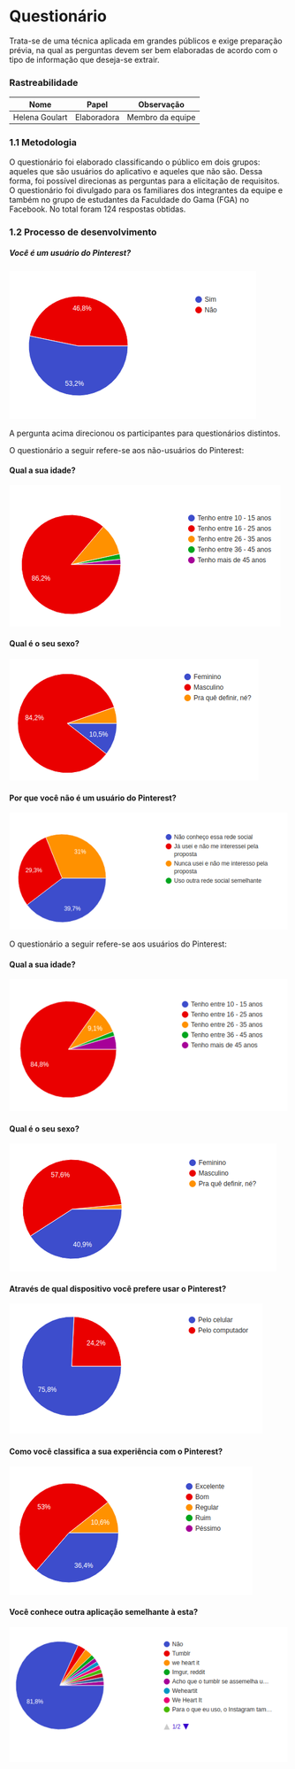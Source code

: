 # Questionário


  Trata-se de uma técnica aplicada em grandes públicos e exige preparação prévia,
  na qual as perguntas devem ser bem elaboradas de acordo com o tipo de
  informação que deseja-se extrair.

### Rastreabilidade

  | Nome | Papel | Observação |
  |--|--|--|
  | Helena Goulart | Elaboradora | Membro da equipe |

### 1.1 Metodologia

  O questionário foi elaborado classificando o público em dois grupos: aqueles
  que são usuários do aplicativo e aqueles que não são. Dessa forma, foi possível
  direcionas as perguntas para a elicitação de requisitos. O questionário foi
  divulgado para os familiares dos integrantes da equipe e também no grupo de
  estudantes da Faculdade do Gama (FGA) no Facebook. No total foram 124 respostas obtidas.

### 1.2 Processo de desenvolvimento

##### Você é um usuário do Pinterest?

![Usuários e não usuários do pinterest](img/usuarioounao.png)

A pergunta acima direcionou os participantes para questionários distintos.

O questionário a seguir refere-se aos não-usuários do Pinterest:


#### Qual a sua idade?
![Idade](img/idade1.png)

#### Qual é o seu sexo?

![Sexo](img/sexo1.png)

#### Por que você não é um usuário do Pinterest?

![Usuario](img/pqnaoe.png)


O questionário a seguir refere-se aos usuários do Pinterest:


#### Qual a sua idade?

![Idade](img/idade.png)

#### Qual é o seu sexo?

![Sexo](img/sexo.png)

#### Através de qual dispositivo você prefere usar o Pinterest?

![Onde](img/ondeusa.png)

#### Como você classifica a sua experiência com o Pinterest?

![experiência](img/experiencia.png)

#### Você conhece outra aplicação semelhante à esta?

![concorrente](img/concorrente.png)
